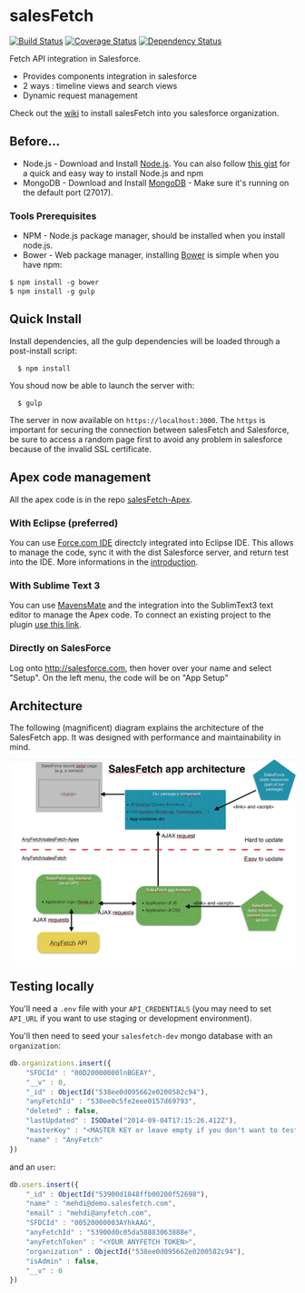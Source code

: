 # salesFetch
[![Build Status](https://travis-ci.org/AnyFetch/salesFetch.svg)](https://travis-ci.org/AnyFetch/salesFetch)
[![Coverage Status](https://coveralls.io/repos/AnyFetch/salesFetch/badge.png)](https://coveralls.io/r/AnyFetch/salesFetch)
[![Dependency Status](https://david-dm.org/AnyFetch/salesFetch.svg?theme=shields.io)](https://david-dm.org/AnyFetch/salesFetch)

Fetch API integration in Salesforce.

* Provides components integration in salesforce
* 2 ways : timeline views and search views
* Dynamic request management

Check out the [wiki](https://github.com/Papiel/salesFetch/wiki/Installation-guide) to install salesFetch into you salesforce organization.


## Before...
* Node.js - Download and Install [Node.js](http://www.nodejs.org/download/). You can also follow [this gist](https://gist.github.com/isaacs/579814) for a quick and easy way to install Node.js and npm
* MongoDB - Download and Install [MongoDB](http://www.mongodb.org/downloads) - Make sure it's running on the default port (27017).

### Tools Prerequisites
* NPM - Node.js package manager, should be installed when you install node.js.
* Bower - Web package manager, installing [Bower](http://bower.io/) is simple when you have npm:

```
$ npm install -g bower
$ npm install -g gulp
```

## Quick Install

Install dependencies, all the gulp dependencies will be loaded through a post-install script:
```
  $ npm install
```

You shoud now be able to launch the server with:
```
  $ gulp
```

The server in now available on `https://localhost:3000`. The `https` is important for securing the connection between salesFetch and Salesforce, be sure to access a random page first to avoid any problem in salesforce because of the invalid SSL certificate.

## Apex code management
All the apex code is in the repo [salesFetch-Apex](https://github.com/Papiel/salesFetch-Apex).

### With Eclipse (preferred)
You can use [Force.com IDE](https://wiki.developerforce.com/page/Force.com_IDE) directcly integrated into Eclipse IDE. This allows to manage the code, sync it with the dist Salesforce server, and return test into the IDE. More informations in the [introduction](https://wiki.developerforce.com/page/An_Introduction_to_Force_IDE).

### With Sublime Text 3
You can use [MavensMate](http://mavensmate.com/) and the integration into the SublimText3 text editor to manage the Apex code. To connect an existing project to the plugin [use this link](http://mavensmate.com/Plugins/Sublime_Text/Existing_Projects).

### Directly on SalesForce
Log onto http://salesforce.com, then hover over your name and select "Setup". On the left menu, the code will be on "App Setup"

## Architecture

The following (magnificent) diagram explains the architecture of the SalesFetch app. It was designed with performance and maintainability in mind.

![SalesFetch app architecture](images/architecture.png)

## Testing locally
You'll need a `.env` file with your `API_CREDENTIALS` (you may need to set `API_URL` if you want to use staging or development environment).

You'll then need to seed your `salesfetch-dev` mongo database with an `organization`:

```js
db.organizations.insert({
    "SFDCId" : "00D20000000lnBGEAY",
    "__v" : 0,
    "_id" : ObjectId("538ee0d095662e0200582c94"),
    "anyFetchId" : "538ee0c5fe2eee0157d69793",
    "deleted" : false,
    "lastUpdated" : ISODate("2014-09-04T17:15:26.412Z"),
    "masterKey" : "<MASTER KEY or leave empty if you don't want to test account creation>",
    "name" : "AnyFetch"
})
```

and an `user`:

```js
db.users.insert({
    "_id" : ObjectId("53900d1848ffb00200f52698"),
    "name" : "mehdi@demo.salesfetch.com",
    "email" : "mehdi@anyfetch.com",
    "SFDCId" : "00520000003AYhkAAG",
    "anyFetchId" : "53900d0c05da58883063888e",
    "anyFetchToken" : "<YOUR ANYFETCH TOKEN>",
    "organization" : ObjectId("538ee0d095662e0200582c94"),
    "isAdmin" : false,
    "__v" : 0
})
```
